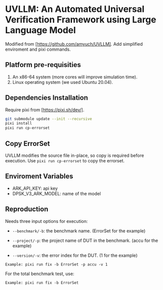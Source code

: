 # UVLLM: An Automated Universal Verification Framework using Large Language Model

Modified from [https://github.com/amyuch/UVLLM].
Add simplified enviroment and pixi commands.

## Platform pre-requisities

1. An x86-64 system (more cores will improve simulation time).
2. Linux operating system (we used Ubuntu 20.04).

## Dependencies Installation

Require pixi from [https://pixi.sh/dev/].

``` sh
git submodule update --init --recursive
pixi install
pixi run cp-errorset 
```

## Copy ErrorSet

UVLLM modifies the source file in-place, so copy is required before execution. Use `pixi run cp-errorset` to copy the errorset.

## Enviroment Variables

+ ARK_API_KEY: api key
+ DPSK_V3_ARK_MODEL: name of the model

## Reproduction

Needs three input options for execution:

* `--benchmark/-b`: the benchmark name. (ErrorSet for the example)

* `--project/-p`: the project name of DUT in the benchmark. (accu for the example)

* `--version/-v`: the error index for the DUT. (1 for the example)

```
Example: pixi run fix -b ErrorSet -p accu -v 1
```

For the total benchmark test, use:

```
Example: pixi run fix -b ErrorSet
```
